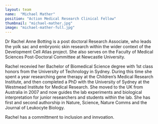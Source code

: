```yaml
---
layout: team
name:  "Michael Mather"
position: "Action Medical Research Clinical Fellow"
thumbnail: "michael-mather.jpg"
image: "michael-mather-full.jpg"
---
```

Dr Rachel Anne Botting is a post doctoral Research Associate, who leads the yolk sac and embryonic skin research within the wider context of the Development Cell Atlas project. She also serves on the Faculty of Medical Sciences Post-Doctoral Committee at Newcastle University. 

Rachel recevied her Bachelor of Biomedical Science degree with 1st class honors from the University of Technology in Sydney. During this time she spent a year researching gene therapy at the Children’s Medical Research Institute, and then completed a PhD with the University of Sydney at the Westmead Institute for Medical Research. She moved to the UK from Australia in 2007 and now guides the lab experiments and biological interpretation for junior researchers and students within the lab. She has first and second authorship in Nature, Science, Nature Comms and the Journal of Leukocyte Biology.

Rachel has a committment to inclusion and innvoation.
